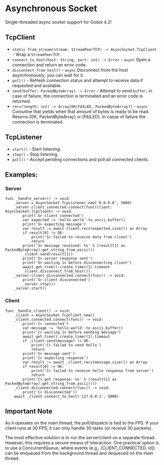 # Asynchronous Socket
Single-threaded async socket support for Godot 4.2!

## TcpClient
- `static from_stream(stream: StreamPeerTCP) -> AsyncSocket.TcpClient` - Wrap a `StreamPeerTCP`.
- `connect_to_host(host: String, port: int) -> Error` - `async` Open a connection and return an error code.
- `disconnect_from_host()` - `async` Disconnect from the host asynchronously; you can wait for it.
- `poll()` - Refresh connection status and attempt to receive data if requested and available.
- `send(buffer: PackedByteArray) -> Error` - Attempt to send `buffer`, in case of failure, the connection is terminated and an error code is returned.
- `recv(length: int) -> Array[OK|FAILED, PackedByteArray?]` - `async` Coroutine that yields when that amount of bytes is ready to be read. Returns [OK, PackedByteArray] or [FAILED]. In casse of failure the connection is terminated.

## TcpListener
- `start()` - Start listening.
- `stop()` - Stop listening.
- `poll()` - Accept pending connections and poll all connected clients.

## Examples:
### Server
```gdscript
func _handle_server() -> void:
	_server = AsyncSocket.TcpListener.new('0.0.0.0', 5000)
	_server.client_connected.connect(func(client: AsyncSocket.TcpClient) -> void:
		print('S> client connected')
		var expected := 'hello world'.to_ascii_buffer()
		print('S> expecting message')
		var result := await client.recv(expected.size()) as Array
		if result[0] != OK:
			print('S> failed to receive data from client')
			return
		print('S> message received: %s' % (result[1] as PackedByteArray).get_string_from_ascii())
		_client.send(result[1])
		print('S> server response sent')
		print('S> waiting 1s before disconnecting client')
		await get_tree().create_timer(1).timeout
		_client.disconnect_from_host())
	_server.client_disconnected.connect(func() -> void:
		print('S> client disconnected')
		_server.stop())
	_server.start()
```

### Client
```gdscript
func _handle_client() -> void:
	_client = AsyncSocket.TcpClient.new()
	_client.connected.connect(func() -> void:
		print('C> connected')
		var message := 'hello world'.to_ascii_buffer()
		print('C> waiting 1s before sending message')
		await get_tree().create_timer(1).timeout
		if _client.send(message) != OK:
			print('C> failed to send hello')
			return
		print('C> message sent')
		print('C> expecting response')
		var result := await _client.recv(message.size()) as Array
		if result[0] != OK:
			print('C> failed to receive hello response from server')
			return
		print('C> got response: %s' % (result[1] as PackedByteArray).get_string_from_ascii()))
	_client.disconnected.connect(func() -> void:
		print('C> disconnected'))
	await _client.connect_to_host('127.0.0.1', 5000)
```


## Important Note

As it operates on the main thread, the poll/dispatch is tied to the FPS. If your client runs at 30 FPS, it can only handle 30 tasks (or receive 30 packets).

The most effective solution is to run the server/client on a separate thread. However, this requires a secure means of interaction. One practical option is to use a ConcurrentQueue, where events (e.g., [CLIENT_CONNECTED, id]) can be enqueued from the background thread and dequeued on the main thread.
